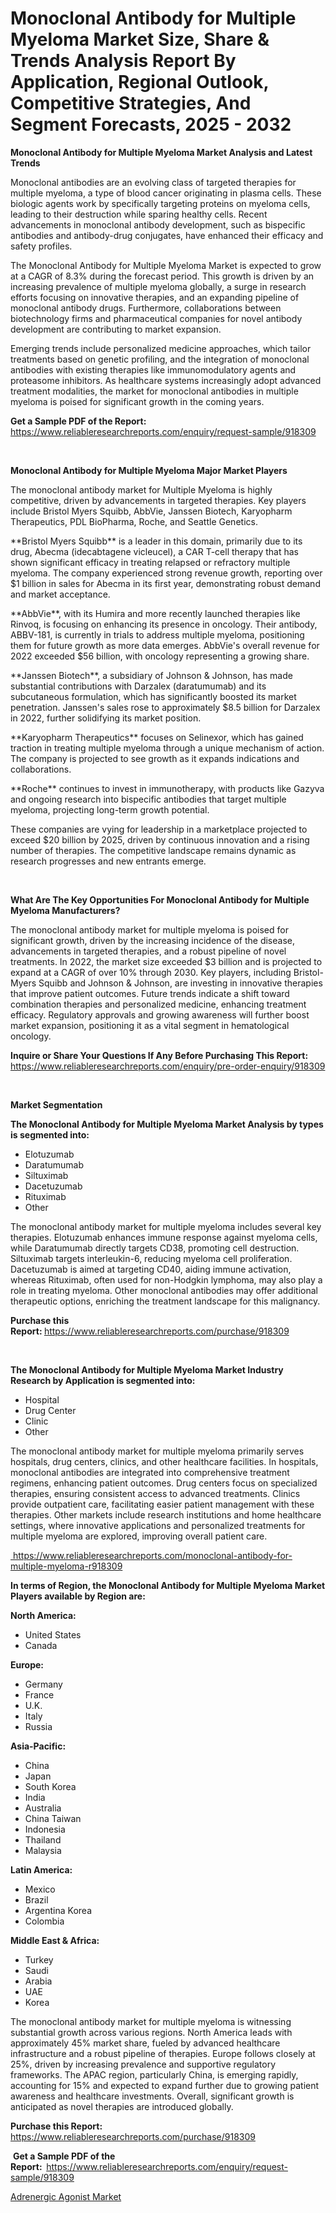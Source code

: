 <p><h1>Monoclonal Antibody for Multiple Myeloma Market Size, Share & Trends Analysis Report By Application, Regional Outlook, Competitive Strategies, And Segment Forecasts, 2025 - 2032</h1></p><p><strong>Monoclonal Antibody for Multiple Myeloma Market Analysis and Latest Trends</strong></p>
<p><p>Monoclonal antibodies are an evolving class of targeted therapies for multiple myeloma, a type of blood cancer originating in plasma cells. These biologic agents work by specifically targeting proteins on myeloma cells, leading to their destruction while sparing healthy cells. Recent advancements in monoclonal antibody development, such as bispecific antibodies and antibody-drug conjugates, have enhanced their efficacy and safety profiles. </p><p>The Monoclonal Antibody for Multiple Myeloma Market is expected to grow at a CAGR of 8.3% during the forecast period. This growth is driven by an increasing prevalence of multiple myeloma globally, a surge in research efforts focusing on innovative therapies, and an expanding pipeline of monoclonal antibody drugs. Furthermore, collaborations between biotechnology firms and pharmaceutical companies for novel antibody development are contributing to market expansion.</p><p>Emerging trends include personalized medicine approaches, which tailor treatments based on genetic profiling, and the integration of monoclonal antibodies with existing therapies like immunomodulatory agents and proteasome inhibitors. As healthcare systems increasingly adopt advanced treatment modalities, the market for monoclonal antibodies in multiple myeloma is poised for significant growth in the coming years.</p></p>
<p><strong>Get a Sample PDF of the Report:&nbsp;</strong> <a href="https://www.reliableresearchreports.com/enquiry/request-sample/918309?utm_campaign=2641&utm_medium=2&utm_source=Github&utm_content=ia&utm_term=06032025&utm_id=monoclonal-antibody-for-multiple-myeloma">https://www.reliableresearchreports.com/enquiry/request-sample/918309</a></p>
<p>&nbsp;</p>
<p><strong>Monoclonal Antibody for Multiple Myeloma Major Market Players</strong></p>
<p><p>The monoclonal antibody market for Multiple Myeloma is highly competitive, driven by advancements in targeted therapies. Key players include Bristol Myers Squibb, AbbVie, Janssen Biotech, Karyopharm Therapeutics, PDL BioPharma, Roche, and Seattle Genetics.</p><p>**Bristol Myers Squibb** is a leader in this domain, primarily due to its drug, Abecma (idecabtagene vicleucel), a CAR T-cell therapy that has shown significant efficacy in treating relapsed or refractory multiple myeloma. The company experienced strong revenue growth, reporting over $1 billion in sales for Abecma in its first year, demonstrating robust demand and market acceptance.</p><p>**AbbVie**, with its Humira and more recently launched therapies like Rinvoq, is focusing on enhancing its presence in oncology. Their antibody, ABBV-181, is currently in trials to address multiple myeloma, positioning them for future growth as more data emerges. AbbVie's overall revenue for 2022 exceeded $56 billion, with oncology representing a growing share.</p><p>**Janssen Biotech**, a subsidiary of Johnson & Johnson, has made substantial contributions with Darzalex (daratumumab) and its subcutaneous formulation, which has significantly boosted its market penetration. Janssen's sales rose to approximately $8.5 billion for Darzalex in 2022, further solidifying its market position.</p><p>**Karyopharm Therapeutics** focuses on Selinexor, which has gained traction in treating multiple myeloma through a unique mechanism of action. The company is projected to see growth as it expands indications and collaborations.</p><p>**Roche** continues to invest in immunotherapy, with products like Gazyva and ongoing research into bispecific antibodies that target multiple myeloma, projecting long-term growth potential.</p><p>These companies are vying for leadership in a marketplace projected to exceed $20 billion by 2025, driven by continuous innovation and a rising number of therapies. The competitive landscape remains dynamic as research progresses and new entrants emerge.</p></p>
<p>&nbsp;</p>
<p><strong>What Are The Key Opportunities For Monoclonal Antibody for Multiple Myeloma Manufacturers?</strong></p>
<p><p>The monoclonal antibody market for multiple myeloma is poised for significant growth, driven by the increasing incidence of the disease, advancements in targeted therapies, and a robust pipeline of novel treatments. In 2022, the market size exceeded $3 billion and is projected to expand at a CAGR of over 10% through 2030. Key players, including Bristol-Myers Squibb and Johnson & Johnson, are investing in innovative therapies that improve patient outcomes. Future trends indicate a shift toward combination therapies and personalized medicine, enhancing treatment efficacy. Regulatory approvals and growing awareness will further boost market expansion, positioning it as a vital segment in hematological oncology.</p></p>
<p><strong>Inquire or Share Your Questions If Any Before Purchasing This Report:</strong> <a href="https://www.reliableresearchreports.com/enquiry/pre-order-enquiry/918309?utm_campaign=2641&utm_medium=2&utm_source=Github&utm_content=ia&utm_term=06032025&utm_id=monoclonal-antibody-for-multiple-myeloma">https://www.reliableresearchreports.com/enquiry/pre-order-enquiry/918309</a></p>
<p>&nbsp;</p>
<p><strong>Market Segmentation</strong></p>
<p><strong>The Monoclonal Antibody for Multiple Myeloma Market Analysis by types is segmented into:</strong></p>
<p><ul><li>Elotuzumab</li><li>Daratumumab</li><li>Siltuximab</li><li>Dacetuzumab</li><li>Rituximab</li><li>Other</li></ul></p>
<p><p>The monoclonal antibody market for multiple myeloma includes several key therapies. Elotuzumab enhances immune response against myeloma cells, while Daratumumab directly targets CD38, promoting cell destruction. Siltuximab targets interleukin-6, reducing myeloma cell proliferation. Dacetuzumab is aimed at targeting CD40, aiding immune activation, whereas Rituximab, often used for non-Hodgkin lymphoma, may also play a role in treating myeloma. Other monoclonal antibodies may offer additional therapeutic options, enriching the treatment landscape for this malignancy.</p></p>
<p><strong>Purchase this Report:&nbsp;</strong><a href="https://www.reliableresearchreports.com/purchase/918309?utm_campaign=2641&utm_medium=2&utm_source=Github&utm_content=ia&utm_term=06032025&utm_id=monoclonal-antibody-for-multiple-myeloma">https://www.reliableresearchreports.com/purchase/918309</a></p>
<p>&nbsp;</p>
<p><strong>The Monoclonal Antibody for Multiple Myeloma Market Industry Research by Application is segmented into:</strong></p>
<p><ul><li>Hospital</li><li>Drug Center</li><li>Clinic</li><li>Other</li></ul></p>
<p><p>The monoclonal antibody market for multiple myeloma primarily serves hospitals, drug centers, clinics, and other healthcare facilities. In hospitals, monoclonal antibodies are integrated into comprehensive treatment regimens, enhancing patient outcomes. Drug centers focus on specialized therapies, ensuring consistent access to advanced treatments. Clinics provide outpatient care, facilitating easier patient management with these therapies. Other markets include research institutions and home healthcare settings, where innovative applications and personalized treatments for multiple myeloma are explored, improving overall patient care.</p></p>
<p><a href="https://www.reliableresearchreports.com/monoclonal-antibody-for-multiple-myeloma-r918309?utm_campaign=2641&utm_medium=2&utm_source=Github&utm_content=ia&utm_term=06032025&utm_id=monoclonal-antibody-for-multiple-myeloma">&nbsp;https://www.reliableresearchreports.com/monoclonal-antibody-for-multiple-myeloma-r918309</a></p>
<p><strong>In terms of Region, the Monoclonal Antibody for Multiple Myeloma Market Players available by Region are:</strong></p>
<p>
    <p> <strong> North America: </strong>
        <ul>
            <li>United States</li>
            <li>Canada</li>
        </ul>
        </p> 
    <p> <strong> Europe: </strong>
        <ul>
            <li>Germany</li>
            <li>France</li>
            <li>U.K.</li>
            <li>Italy</li>
            <li>Russia</li>
        </ul>
        </p> 
    <p> <strong> Asia-Pacific: </strong>
        <ul>
            <li>China</li>
            <li>Japan</li>
            <li>South Korea</li>
            <li>India</li>
            <li>Australia</li>
            <li>China Taiwan</li>
            <li>Indonesia</li>
            <li>Thailand</li>
            <li>Malaysia</li>
        </ul>
        </p> 
    <p> <strong> Latin America: </strong>
        <ul>
            <li>Mexico</li>
            <li>Brazil</li>
            <li>Argentina Korea</li>
            <li>Colombia</li>
        </ul>
        </p> 
    <p> <strong> Middle East & Africa: </strong>
        <ul>
            <li>Turkey</li>
            <li>Saudi</li>
            <li>Arabia</li>
            <li>UAE</li>
            <li>Korea</li>
        </ul>
    </p>
    </p>
<p><p>The monoclonal antibody market for multiple myeloma is witnessing substantial growth across various regions. North America leads with approximately 45% market share, fueled by advanced healthcare infrastructure and a robust pipeline of therapies. Europe follows closely at 25%, driven by increasing prevalence and supportive regulatory frameworks. The APAC region, particularly China, is emerging rapidly, accounting for 15% and expected to expand further due to growing patient awareness and healthcare investments. Overall, significant growth is anticipated as novel therapies are introduced globally.</p></p>
<p><strong>Purchase this Report: </strong><a href="https://www.reliableresearchreports.com/purchase/918309?utm_campaign=2641&utm_medium=2&utm_source=Github&utm_content=ia&utm_term=06032025&utm_id=monoclonal-antibody-for-multiple-myeloma">https://www.reliableresearchreports.com/purchase/918309</a></p>
<p>&nbsp;<strong>Get a Sample PDF of the Report:&nbsp;&nbsp;</strong><a href="https://www.reliableresearchreports.com/enquiry/request-sample/918309?utm_campaign=2641&utm_medium=2&utm_source=Github&utm_content=ia&utm_term=06032025&utm_id=monoclonal-antibody-for-multiple-myeloma">https://www.reliableresearchreports.com/enquiry/request-sample/918309</a></p>
<p><strong></strong></p>
<p><p><a href="https://github.com/yankimber90yankim/Market-Research-Report-List-1/blob/main/adrenergic-agonist-market.md?utm_campaign=2641&utm_medium=2&utm_source=Github&utm_content=ia&utm_term=06032025&utm_id=monoclonal-antibody-for-multiple-myeloma">Adrenergic Agonist Market</a></p></p>